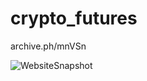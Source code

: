 # crypto_futures

archive.ph/mnVSn

![WebsiteSnapshot](https://github.com/Djradek2/crypto_futures/assets/112021889/477d69af-3a6d-41c1-8333-45cd895b0ce9)
